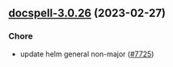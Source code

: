 

## [docspell-3.0.26](https://github.com/succelle/charts/compare/docspell-3.0.25...docspell-3.0.26) (2023-02-27)

### Chore

- update helm general non-major ([#7725](https://github.com/succelle/charts/issues/7725))
  
  